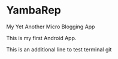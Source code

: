 # YambaRep
My Yet Another Micro Blogging App

This is my first Android App. 

This is an additional line to test terminal git